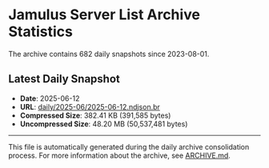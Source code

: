 # Jamulus Server List Archive Statistics

The archive contains 682 daily snapshots since 2023-08-01.

## Latest Daily Snapshot

- **Date**: 2025-06-12
- **URL**: [daily/2025-06/2025-06-12.ndjson.br](https://jamulus-archive.ap-south-1.linodeobjects.com/main/daily/2025-06/2025-06-12.ndjson.br)
- **Compressed Size**: 382.41 KB (391,585 bytes)
- **Uncompressed Size**: 48.20 MB (50,537,481 bytes)

---

This file is automatically generated during the daily archive consolidation process.
For more information about the archive, see [ARCHIVE.md](ARCHIVE.md).
